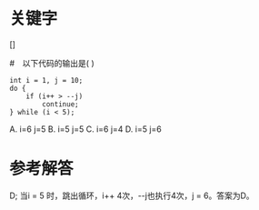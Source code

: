 # 关键字

[]

#　以下代码的输出是( )
```
int i = 1, j = 10;
do {
	if (i++ > --j)
		continue;
} while (i < 5);
```
A. i=6 j=5
B. i=5 j=5
C. i=6 j=4
D. i=5 j=6

# 参考解答

D;
当i = 5 时，跳出循环，i++ 4次，--j也执行4次，j = 6。答案为D。


